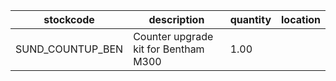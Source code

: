 |stockcode|description|quantity|location|
|---------|-----------|--------|--------|
|SUND_COUNTUP_BEN|Counter upgrade kit for Bentham M300|1.00||
